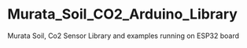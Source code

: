 # Murata_Soil_CO2_Arduino_Library
Murata Soil, Co2 Sensor Library and examples running on ESP32 board

